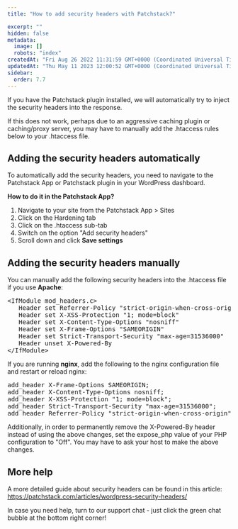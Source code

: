 ```yaml
---
title: "How to add security headers with Patchstack?"

excerpt: ""
hidden: false
metadata: 
  image: []
  robots: "index"
createdAt: "Fri Aug 26 2022 11:31:59 GMT+0000 (Coordinated Universal Time)"
updatedAt: "Thu May 11 2023 12:00:52 GMT+0000 (Coordinated Universal Time)"
sidebar:
  order: 7.7
---
```

If you have the Patchstack plugin installed, we will automatically try to inject the security headers into the response.

If this does not work, perhaps due to an aggressive caching plugin or caching/proxy server, you may have to manually add the .htaccess rules below to your .htaccess file. 

## Adding the security headers automatically

To automatically add the security headers, you need to navigate to the Patchstack App or Patchstack plugin in your WordPress dashboard. 

<b>How to do it in the Patchstack App? </b>


1. Navigate to your site from the Patchstack App > Sites
2. Click on the Hardening tab 
3. Click on the .htaccess sub-tab
4. Switch on the option "Add security headers"
5. Scroll down and click **Save settings**

## Adding the security headers manually

You can manually add the following security headers into the .htaccess file if you use <b>Apache</b>:

<pre>
&lt;IfModule mod_headers.c&gt;
   Header set Referrer-Policy "strict-origin-when-cross-origin"
   Header set X-XSS-Protection "1; mode=block"
   Header set X-Content-Type-Options "nosniff"
   Header set X-Frame-Options "SAMEORIGIN"
   Header set Strict-Transport-Security "max-age=31536000"
   Header unset X-Powered-By
&lt;/IfModule&gt;</pre>

If you are running <b>nginx</b>, add the following to the nginx configuration file and restart or reload nginx:  

<pre>add_header X-Frame-Options SAMEORIGIN;  
add_header X-Content-Type-Options nosniff;  
add_header X-XSS-Protection "1; mode=block";  
add_header Strict-Transport-Security "max-age=31536000";  
add_header Referrer-Policy "strict-origin-when-cross-origin";</pre>

Additionally, in order to permanently remove the X-Powered-By header instead of using the above changes, set the expose_php value of your PHP configuration to "Off". You may have to ask your host to make the above changes.

## More help
A more detailed guide about security headers can be found in this article:
https://patchstack.com/articles/wordpress-security-headers/

In case you need help, turn to our support chat - just click the green chat bubble at the bottom right corner!


